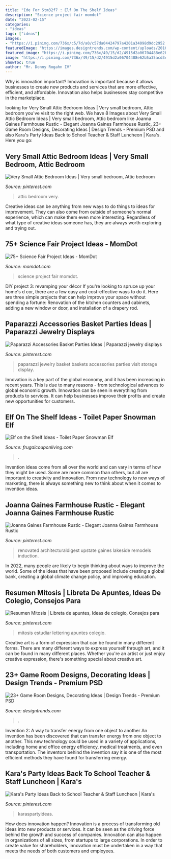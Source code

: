 ```yaml
---
title: "Ide For Stm32f7 : Elf On The Shelf Ideas"
description: "Science project fair momdot"
date: "2023-02-15"
categories:
- "ideas"
tags: ["ideas"]
images:
- "https://i.pinimg.com/736x/c5/7d/a0/c57da04424797a4201a34098d9dc2952.jpg"
featuredImage: "https://images.designtrends.com/wp-content/uploads/2016/03/14104626/Tropical-Game-Room-Design.jpg"
featured_image: "https://i.pinimg.com/736x/49/15/d2/4915d2a06704488e62b5a35acd3cfe61.jpg"
image: "https://i.pinimg.com/736x/49/15/d2/4915d2a06704488e62b5a35acd3cfe61.jpg"
ShowToc: true
author: "Mr. Donny Rogahn IV"
---
```



Why is innovation important?
Innovation is important because it allows businesses to create new products and services that are more effective, efficient, and affordable. Innovation also helps businesses stay competitive in the marketplace.

	

		
looking for Very Small Attic Bedroom Ideas | Very small bedroom, Attic bedroom you've visit to the right web. We have 8 Images about Very Small Attic Bedroom Ideas | Very small bedroom, Attic bedroom like Joanna Gaines Farmhouse Rustic - Elegant Joanna Gaines Farmhouse Rustic, 23+ Game Room Designs, Decorating Ideas | Design Trends - Premium PSD and also Kara&#039;s Party Ideas Back to School Teacher &amp; Staff Luncheon | Kara&#039;s. Here you go:
		
    
## Very Small Attic Bedroom Ideas | Very Small Bedroom, Attic Bedroom

<img loading=lazy src="https://i.pinimg.com/736x/49/15/d2/4915d2a06704488e62b5a35acd3cfe61.jpg" onerror="this.onerror=null;this.src='https://tse3.mm.bing.net/th?id=OIP.KR9zsYycgMheoX4kddN5iAHaLH&amp;pid=15.1';" alt="Very Small Attic Bedroom Ideas | Very small bedroom, Attic bedroom">

_Source: pinterest.com_

>attic bedroom very. 

	

Creative ideas can be anything from new ways to do things to ideas for improvement. They can also come from outside of someone's normal experience, which can make them even more interesting. Regardless of what type of creative ideas someone has, they are always worth exploring and trying out.

    
## 75+ Science Fair Project Ideas - MomDot

<img loading=lazy src="http://www.momdot.com/wp-content/uploads/2016/02/Science-Fair-Project-Ideas-20.jpg" onerror="this.onerror=null;this.src='https://tse4.mm.bing.net/th?id=OIP.A8An7a29dt3BaLBHGSOPUgHaJ4&amp;pid=15.1';" alt="75+ Science Fair Project Ideas - MomDot">

_Source: momdot.com_

>science project fair momdot. 

	

DIY project 3: revamping your décor
If you're looking to spruce up your home's d cor, there are a few easy and cost-effective ways to do it. Here are three simple projects that can help improve your space without spending a fortune: Renovation of the kitchen counters and cabinets, adding a new window or door, and installation of a drapery rod.

    
## Paparazzi Accessories Basket Parties Ideas | Paparazzi Jewelry Displays

<img loading=lazy src="https://i.pinimg.com/736x/df/85/c4/df85c449aecc4acd541de8cf458cc61a--baskets-party-ideas.jpg" onerror="this.onerror=null;this.src='https://tse4.mm.bing.net/th?id=OIP.g_ko72AOh0yo2IicwlYTJQHaLH&amp;pid=15.1';" alt="Paparazzi Accessories Basket Parties Ideas | Paparazzi jewelry displays">

_Source: pinterest.com_

>paparazzi jewelry basket baskets accessories parties visit storage display. 

	

Innovation is a key part of the global economy, and it has been increasing in recent years. This is due to many reasons - from technological advances to global economic growth. Innovation can be seen in everything from products to services. It can help businesses improve their profits and create new opportunities for customers.

    
## Elf On The Shelf Ideas - Toilet Paper Snowman Elf

<img loading=lazy src="https://www.frugalcouponliving.com/wp-content/uploads/2014/11/TP-Snowman-Elf-on-the-shelf-ideas-frugal-coupon-living.jpg" onerror="this.onerror=null;this.src='https://tse2.mm.bing.net/th?id=OIP.GryHoLz8Gn0WH0Uu92pykgHaLH&amp;pid=15.1';" alt="Elf on the Shelf Ideas - Toilet Paper Snowman Elf">

_Source: frugalcouponliving.com_

>. 

	

Invention ideas come from all over the world and can vary in terms of how they might be used. Some are more common than others, but all are important to creativity and innovation. From new technology to new ways of marketing, there is always something new to think about when it comes to invention ideas.

    
## Joanna Gaines Farmhouse Rustic - Elegant Joanna Gaines Farmhouse Rustic

<img loading=lazy src="https://i.pinimg.com/736x/4e/2a/1e/4e2a1e663b889cf75fae98f533035543.jpg" onerror="this.onerror=null;this.src='https://tse1.mm.bing.net/th?id=OIP.rzqtF-1ZLRh_MKy76GeWHgHaJ_&amp;pid=15.1';" alt="Joanna Gaines Farmhouse Rustic - Elegant Joanna Gaines Farmhouse Rustic">

_Source: pinterest.com_

>renovated architecturaldigest upstate gaines lakeside remodels induction. 

	

In 2022, many people are likely to begin thinking about ways to improve the world. Some of the ideas that have been proposed include creating a global bank, creating a global climate change policy, and improving education.

    
## Resumen Mitosis | Libreta De Apuntes, Ideas De Colegio, Consejos Para

<img loading=lazy src="https://i.pinimg.com/736x/52/22/18/5222188ba831a8c3a0fa7a8b9b6c3b5a.jpg" onerror="this.onerror=null;this.src='https://tse2.mm.bing.net/th?id=OIP.UUsxM_GRkNfqvaCwcxFVwAHaJ3&amp;pid=15.1';" alt="Resumen Mitosis | Libreta de apuntes, Ideas de colegio, Consejos para">

_Source: pinterest.com_

>mitosis estudiar lettering apuntes colegio. 

	

Creative art is a form of expression that can be found in many different forms. There are many different ways to express yourself through art, and it can be found in many different places. Whether you're an artist or just enjoy creative expression, there's something special about creative art.

    
## 23+ Game Room Designs, Decorating Ideas | Design Trends - Premium PSD

<img loading=lazy src="https://images.designtrends.com/wp-content/uploads/2016/03/14104626/Tropical-Game-Room-Design.jpg" onerror="this.onerror=null;this.src='https://tse3.mm.bing.net/th?id=OIP.U8ghmyDIPzHVpbHaEPVPaAHaJQ&amp;pid=15.1';" alt="23+ Game Room Designs, Decorating Ideas | Design Trends - Premium PSD">

_Source: designtrends.com_

>. 

	

Invention 2: A way to transfer energy from one object to another
An invention has been discovered that can transfer energy from one object to another. This new technology could be used in a variety of applications, including home and office energy efficiency, medical treatments, and even transportation. The inventors behind the invention say it is one of the most efficient methods they have found for transferring energy.

    
## Kara&#039;s Party Ideas Back To School Teacher &amp; Staff Luncheon | Kara&#039;s

<img loading=lazy src="https://i.pinimg.com/736x/c5/7d/a0/c57da04424797a4201a34098d9dc2952.jpg" onerror="this.onerror=null;this.src='https://tse3.mm.bing.net/th?id=OIP.ORihYdN0k0Z3wUEEP2MGOAHaJ3&amp;pid=15.1';" alt="Kara&#039;s Party Ideas Back to School Teacher &amp; Staff Luncheon | Kara&#039;s">

_Source: pinterest.com_

>karaspartyideas. 

	

How does innovation happen?
Innovation is a process of transforming old ideas into new products or services. It can be seen as the driving force behind the growth and success of companies. Innovation can also happen in organizations of all sizes, from startups to large corporations. In order to create value for shareholders, innovation must be undertaken in a way that meets the needs of both customers and employees.

